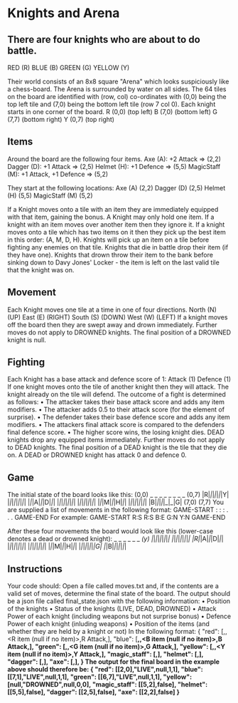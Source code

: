# Knights and Arena

## There are four knights who are about to do battle.

RED (R)
BLUE (B)
GREEN (G)
YELLOW (Y)

Their world consists of an 8x8 square "Arena" which looks suspiciously like a chess-board. The
Arena is surrounded by water on all sides.
The 64 tiles on the board are identified with (row, col) co-ordinates with (0,0) being the top left tile
and (7,0) being the bottom left tile (row 7 col 0).
Each knight starts in one corner of the board.
R (0,0) (top left)
B (7,0) (bottom left)
G (7,7) (bottom right)
Y (0,7) (top right)

## Items

Around the board are the following four items.
Axe (A): +2 Attack => (2,2)
Dagger (D): +1 Attack => (2,5)
Helmet (H): +1 Defence => (5,5)
MagicStaff (M): +1 Attack, +1 Defence => (5,2)

They start at the following locations:
Axe (A) (2,2)
Dagger (D) (2,5)
Helmet (H) (5,5)
MagicStaff (M) (5,2)

If a Knight moves onto a tile with an item they are immediately equipped with that item, gaining
the bonus. A Knight may only hold one item. If a knight with an item moves over another item
then they ignore it. If a knight moves onto a tile which has two items on it then they pick up the
best item in this order: (A, M, D, H). Knights will pick up an item on a tile before fighting any
enemies on that tile. Knights that die in battle drop their item (if they have one). Knights that
drown throw their item to the bank before sinking down to Davy Jones' Locker - the item is left on
the last valid tile that the knight was on.

## Movement

Each Knight moves one tile at a time in one of four directions.
North (N) (UP)
East (E) (RIGHT)
South (S) (DOWN)
West (W) (LEFT)
If a knight moves off the board then they are swept away and drown immediately. Further moves
do not apply to DROWNED knights. The final position of a DROWNED knight is null.

## Fighting

Each Knight has a base attack and defence score of 1:
Attack (1)
Defence (1)
If one knight moves onto the tile of another knight then they will attack. The knight already on the
tile will defend.
The outcome of a fight is determined as follows:
• The attacker takes their base attack score and adds any item modifiers.
• The attacker adds 0.5 to their attack score (for the element of surprise).
• The defender takes their base defence score and adds any item modifiers.
• The attackers final attack score is compared to the defenders final defence score.
• The higher score wins, the losing knight dies.
DEAD knights drop any equipped items immediately. Further moves do not apply to DEAD
knights. The final position of a DEAD knight is the tile that they die on.
A DEAD or DROWNED knight has attack 0 and defence 0.

## Game

The initial state of the board looks like this:
(0,0) \_ \_ \_ \_ \_ \_ \_ _ (0,7)
|R|_|_|_|_|_|_|Y|
|_|_|_|_|_|_|_|_|
|_|_|A|_|_|D|_|_|
|_|_|_|_|_|_|_|_|
|_|_|_|_|_|_|_|_|
|_|_|M|_|_|H|_|_|
|_|_|_|_|_|_|_|_|
|B|_|_|_|_|_|\_|G|
(7,0) (7,7)
You are supplied a list of movements in the following format:
GAME-START
<Knight>:<Direction>
<Knight>:<Direction>
<Knight>:<Direction>
.
.
.
GAME-END
For example:
GAME-START
R:S
R:S
B:E
G:N
Y:N
GAME-END

After these four movements the board would look like this (lower-case denotes a dead or
drowned knight):
\_ \_ \_ \_ \_ \_ _(y)
|_|_|_|_|_|_|_|_|
|_|_|_|_|_|_|_|_|
|R|_|A|_|_|D|_|_|
|_|_|_|_|_|_|_|_|
|_|_|_|_|_|_|_|_|
|_|_|M|_|_|H|_|_|
|_|_|_|_|_|_|_|G|
|_|B|_|_|_|_|_|_|

## Instructions

Your code should:
Open a file called moves.txt and, if the contents are a valid set of moves, determine the final state
of the board. The output should be a json file called final_state.json with the following
information:
• Position of the knights
• Status of the knights (LIVE, DEAD, DROWNED)
• Attack Power of each knight (including weapons but not surprise bonus)
• Defence Power of each knight (inluding weapons)
• Position of the items (and whether they are held by a knight or not)
In the following format:
{
"red": [<R position>,<R status>,<R item (null if no item)>,R Attack,<R Defence>],
"blue": [<B position>,<B status>,<B item (null if no item)>,B Attack,<B Defence>],
"green": [<G position>,<G status>,<G item (null if no item)>,G Attack,<G Defence>],
"yellow": [<Y position>,<Y status>,<Y item (null if no item)>,Y Attack,<Y Defence>],
"magic_staff": [<M position>,<M equipped>],
"helmet": [<H position>,<H equipped>],
"dagger": [<D position>,<D equipped>],
"axe": [<A position>,<A equipped>],
}
The output for the final board in the example above should therefore be:
{
"red": [[2,0],"LIVE",null,1,1],
"blue": [[7,1],"LIVE",null,1,1],
"green": [[6,7],"LIVE",null,1,1],
"yellow": [null,"DROWNED",null,0,0],
"magic_staff": [[5,2],false],
"helmet": [[5,5],false],
"dagger": [[2,5],false],
"axe": [[2,2],false]
}
